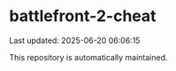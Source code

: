 # battlefront-2-cheat

Last updated: 2025-06-20 06:06:15

This repository is automatically maintained.

